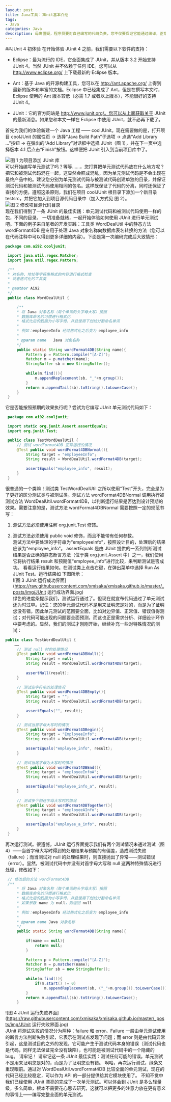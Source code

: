 ```yaml
---
layout: post
title: Java工具：JUnit基本介绍
tags:
- Java
categories: Java
description: 毋庸置疑，程序员要对自己编写的代码负责，您不仅要保证它能通过编译，正常地运行，而且要满足需求和设计预期的效果。单元测试正是验证代码行为是否满足预期的有效手段之一。但不可否认，做测试是件很枯燥无趣的事情，而一遍又一遍的测试则更是让人生畏的工作。幸运的是，单元测试工具 JUnit 使这一切变得简单艺术起来。
---
```


##JUnit 4 初体验
在开始体验 JUnit 4 之前，我们需要以下软件的支持：    

- Eclipse：最为流行的 IDE，它全面集成了 JUnit，并从版本 3.2 开始支持 JUnit 4。当然 JUnit 并不依赖于任何 IDE。您可以从 http://www.eclipse.org/ 上下载最新的 Eclipse 版本。  

- Ant：基于 Java 的开源构建工具，您可以在 http://ant.apache.org/ 上得到最新的版本和丰富的文档。Eclipse 中已经集成了 Ant，但是在撰写本文时，Eclipse 使用的 Ant 版本较低（必需 1.7 或者以上版本），不能很好的支持 JUnit 4。

- JUnit：它的官方网站是 http://www.junit.org/。您可以从上面获取关于 JUnit 的最新消息。如果您和本文一样在 Eclipse 中使用 JUnit，就不必再下载了。

首先为我们的体验新建一个 Java 工程 —— coolJUnit。现在需要做的是，打开项目 coolJUnit 的属性页 -> 选择“Java Build Path”子选项 -> 点选“Add Library …”按钮 -> 在弹出的“Add Library”对话框中选择 JUnit（图 1），并在下一页中选择版本 4.1 后点击“Finish”按钮。这样便把 JUnit 引入到当前项目库中了。  

![图 1 为项目添加 JUnit 库](https://raw.githubusercontent.com/xmisaka/xmisaka.github.io/master/_posts/img/为项目添加JUnit库.jpg)  
可以开始编写单元测试了吗？等等……，您打算把单元测试代码放在什么地方呢？把它和被测试代码混在一起，这显然会照成混乱，因为单元测试代码是不会出现在最终产品中的。建议您分别为单元测试代码与被测试代码创建单独的目录，并保证测试代码和被测试代码使用相同的包名。这样既保证了代码的分离，同时还保证了查找的方便。遵照这条原则，我们在项目 coolJUnit 根目录下添加一个新目录 testsrc，并把它加入到项目源代码目录中（加入方式见 图 2）。  
![图 2 修改项目源代码目录](https://raw.githubusercontent.com/xmisaka/xmisaka.github.io/master/_posts/img/修改项目源代码目录.jpg)  
现在我们得到了一条 JUnit 的最佳实践：单元测试代码和被测试代码使用一样的包，不同的目录。
一切准备就绪，一起开始体验如何使用 JUnit 进行单元测试吧。下面的例子来自笔者的开发实践：工具类 WordDealUtil 中的静态方法 wordFormat4DB 是专用于处理 Java 对象名称向数据库表名转换的方法（您可以在代码注释中可以得到更多详细的内容）。下面是第一次编码完成后大致情形：  
```java
package com.ai92.cooljunit; 

 import java.util.regex.Matcher; 
 import java.util.regex.Pattern; 

 /** 
 * 对名称、地址等字符串格式的内容进行格式检查
 * 或者格式化的工具类
 * 
 * @author Ai92 
 */ 
 public class WordDealUtil { 

	 /** 
	 * 将 Java 对象名称（每个单词的头字母大写）按照
	 * 数据库命名的习惯进行格式化
	 * 格式化后的数据为小写字母，并且使用下划线分割命名单词
	 * 
	 * 例如：employeeInfo 经过格式化之后变为 employee_info 
	 * 
	 * @param name 	 Java 对象名称
	 */ 
	 public static String wordFormat4DB(String name){ 
		 Pattern p = Pattern.compile("[A-Z]"); 
		 Matcher m = p.matcher(name); 
		 StringBuffer sb = new StringBuffer(); 
		
		 while(m.find()){ 
			 m.appendReplacement(sb, "_"+m.group()); 
		 } 
		 return m.appendTail(sb).toString().toLowerCase(); 
	 } 
 }
```   
它是否能按照预期的效果执行呢？尝试为它编写 JUnit 单元测试代码如下：  
```java
 package com.ai92.cooljunit; 

 import static org.junit.Assert.assertEquals; 
 import org.junit.Test; 

 public class TestWordDealUtil { 
	 // 测试 wordFormat4DB 正常运行的情况
	 @Test public void wordFormat4DBNormal(){ 
		 String target = "employeeInfo"; 
		 String result = WordDealUtil.wordFormat4DB(target); 
		
		 assertEquals("employee_info", result); 
	 } 
 }
```  
很普通的一个类嘛！测试类 TestWordDealUtil 之所以使用“Test”开头，完全是为了更好的区分测试类与被测试类。测试方法 wordFormat4DBNormal 调用执行被测试方法 WordDealUtil.wordFormat4DB，以判断运行结果是否达到设计预期的效果。需要注意的是，测试方法 wordFormat4DBNormal 需要按照一定的规范书写：  

1. 测试方法必须使用注解 org.junit.Test 修饰。  

2. 测试方法必须使用 public void 修饰，而且不能带有任何参数。  
测试方法中要处理的字符串为“employeeInfo”，按照设计目的，处理后的结果应该为“employee_info”。
assertEquals 是由 JUnit 提供的一系列判断测试结果是否正确的静态断言方法（位于类 org.junit.Assert 中）之一，我们使用它将执行结果 result 和预期值“employee_info”进行比较，来判断测试是否成功。
看看运行结果如何。在测试类上点击右键，在弹出菜单中选择 Run As JUnit Test。运行结果如 下图所示：  
![图 3 JUnit 运行成功界面](https://raw.githubusercontent.com/xmisaka/xmisaka.github.io/master/_posts/img/JUnit 运行成功界面.jpg)   
绿色的进度条提示我们，测试运行通过了。但现在就宣布代码通过了单元测试还为时过早。记住：您的单元测试代码不是用来证明您是对的，而是为了证明您没有错。因此单元测试的范围要全面，比如对边界值、正常值、错误值得测试；对代码可能出现的问题要全面预测，而这也正是需求分析、详细设计环节中要考虑的。显然，我们的测试才刚刚开始，继续补充一些对特殊情况的测试：  
```java
public class TestWordDealUtil { 
	……
	 // 测试 null 时的处理情况
	 @Test public void wordFormat4DBNull(){ 
		 String target = null; 
		 String result = WordDealUtil.wordFormat4DB(target); 
		
		 assertNull(result); 
	 } 
	
	 // 测试空字符串的处理情况
	 @Test public void wordFormat4DBEmpty(){ 
		 String target = ""; 
		 String result = WordDealUtil.wordFormat4DB(target); 
		
		 assertEquals("", result); 
	 } 

	 // 测试当首字母大写时的情况
	 @Test public void wordFormat4DBegin(){ 
		 String target = "EmployeeInfo"; 
		 String result = WordDealUtil.wordFormat4DB(target); 
		
		 assertEquals("employee_info", result); 
	 } 
	
	 // 测试当尾字母为大写时的情况
	 @Test public void wordFormat4DBEnd(){ 
		 String target = "employeeInfoA"; 
		 String result = WordDealUtil.wordFormat4DB(target); 
		
		 assertEquals("employee_info_a", result); 
	 } 
	
	 // 测试多个相连字母大写时的情况
	 @Test public void wordFormat4DBTogether(){ 
		 String target = "employeeAInfo"; 
		 String result = WordDealUtil.wordFormat4DB(target); 
		
		 assertEquals("employee_a_info", result); 
	 } 
 }
```

再次运行测试。很遗憾，JUnit 运行界面提示我们有两个测试情况未通过测试（图 4）——当首字母大写时得到的处理结果与预期的有偏差，造成测试失败（failure）；而当测试对 null 的处理结果时，则直接抛出了异常——测试错误（error）。显然，被测试代码中并没有对首字母大写和 null 这两种特殊情况进行处理，修改如下：  
```java
 // 修改后的方法 wordFormat4DB 
 /** 
	 * 将 Java 对象名称（每个单词的头字母大写）按照
	 * 数据库命名的习惯进行格式化
	 * 格式化后的数据为小写字母，并且使用下划线分割命名单词
	 * 如果参数 name 为 null，则返回 null 
	 * 
	 * 例如：employeeInfo 经过格式化之后变为 employee_info 
	 * 
	 * @param name Java 对象名称
	 */ 
	 public static String wordFormat4DB(String name){ 
		
		 if(name == null){ 
			 return null; 
		 } 
		
		 Pattern p = Pattern.compile("[A-Z]"); 
		 Matcher m = p.matcher(name); 
		 StringBuffer sb = new StringBuffer(); 
		
		 while(m.find()){ 
			 if(m.start() != 0) 
				 m.appendReplacement(sb, ("_"+m.group()).toLowerCase()); 
		 } 
		 return m.appendTail(sb).toString().toLowerCase(); 
	 }
```  
![图 4 JUnit 运行失败界面](https://raw.githubusercontent.com/xmisaka/xmisaka.github.io/master/_posts/img/JUnit 运行失败界面.jpg)  
JUnit 将测试失败的情况分为两种：failure 和 error。Failure 一般由单元测试使用的断言方法判断失败引起，它表示在测试点发现了问题；而 error 则是由代码异常引起，这是测试目的之外的发现，它可能产生于测试代码本身的错误（测试代码也是代码，同样无法保证完全没有缺陷），也可能是被测试代码中的一个隐藏的 bug。
请牢记！
请牢记这一条 JUnit 最佳实践：测试任何可能的错误。单元测试不是用来证明您是对的，而是为了证明您没有错。
啊哈，再次运行测试，绿条又重现眼前。通过对 WordDealUtil.wordFormat4DB 比较全面的单元测试，现在的代码已经比较稳定，可以作为 API 的一部分提供给其它模块使用了。
不知不觉中我们已经使用 JUnit 漂亮的完成了一次单元测试。可以体会到 JUnit 是多么轻量级，多么简单，根本不需要花心思去研究，这就可以把更多的注意力放在更有意义的事情上——编写完整全面的单元测试。